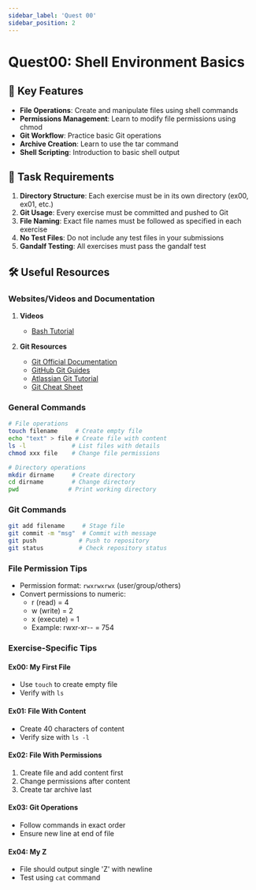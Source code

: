 ```yaml
---
sidebar_label: 'Quest 00'
sidebar_position: 2
---
```


#  Quest00: Shell Environment Basics

## 🚀 Key Features 

- **File Operations**: Create and manipulate files using shell commands
- **Permissions Management**: Learn to modify file permissions using chmod
- **Git Workflow**: Practice basic Git operations
- **Archive Creation**: Learn to use the tar command
- **Shell Scripting**: Introduction to basic shell output

## 📝 Task Requirements

1. **Directory Structure**: Each exercise must be in its own directory (ex00, ex01, etc.)
2. **Git Usage**: Every exercise must be committed and pushed to Git
3. **File Naming**: Exact file names must be followed as specified in each exercise
4. **No Test Files**: Do not include any test files in your submissions
5. **Gandalf Testing**: All exercises must pass the gandalf test

## 🛠️ Useful Resources

### Websites/Videos and Documentation

1. **Videos**
    - [Bash Tutorial](https://www.youtube.com/watch?v=BFMyUgF6I8Y)

2. **Git Resources**
    - [Git Official Documentation](https://git-scm.com/doc)
    - [GitHub Git Guides](https://github.com/git-guides) 
    - [Atlassian Git Tutorial](https://www.atlassian.com/git/tutorials) 
    - [Git Cheat Sheet](https://education.github.com/git-cheat-sheet-education.pdf)

### General Commands
```bash
# File operations
touch filename     # Create empty file
echo "text" > file # Create file with content
ls -l             # List files with details
chmod xxx file    # Change file permissions

# Directory operations
mkdir dirname     # Create directory
cd dirname        # Change directory
pwd              # Print working directory
```

### Git Commands
```bash
git add filename     # Stage file
git commit -m "msg"  # Commit with message
git push            # Push to repository
git status          # Check repository status
```

### File Permission Tips
- Permission format: `rwxrwxrwx` (user/group/others)
- Convert permissions to numeric:
    - r (read) = 4
    - w (write) = 2
    - x (execute) = 1
    - Example: rwxr-xr-- = 754


### Exercise-Specific Tips

#### Ex00: My First File
- Use `touch` to create empty file
- Verify with `ls`

#### Ex01: File With Content
- Create 40 characters of content
- Verify size with `ls -l`

#### Ex02: File With Permissions
1. Create file and add content first
2. Change permissions after content
3. Create tar archive last

#### Ex03: Git Operations
- Follow commands in exact order
- Ensure new line at end of file

#### Ex04: My Z
- File should output single 'Z' with newline
- Test using `cat` command